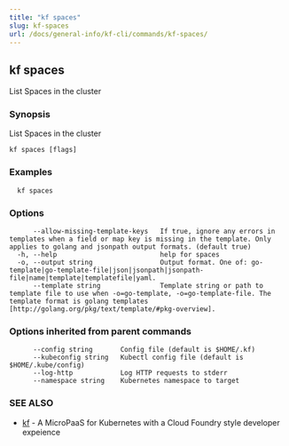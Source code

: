 ```yaml
---
title: "kf spaces"
slug: kf-spaces
url: /docs/general-info/kf-cli/commands/kf-spaces/
---
```

## kf spaces

List Spaces in the cluster

### Synopsis

List Spaces in the cluster

```
kf spaces [flags]
```

### Examples

```
  kf spaces
```

### Options

```
      --allow-missing-template-keys   If true, ignore any errors in templates when a field or map key is missing in the template. Only applies to golang and jsonpath output formats. (default true)
  -h, --help                          help for spaces
  -o, --output string                 Output format. One of: go-template|go-template-file|json|jsonpath|jsonpath-file|name|template|templatefile|yaml.
      --template string               Template string or path to template file to use when -o=go-template, -o=go-template-file. The template format is golang templates [http://golang.org/pkg/text/template/#pkg-overview].
```

### Options inherited from parent commands

```
      --config string       Config file (default is $HOME/.kf)
      --kubeconfig string   Kubectl config file (default is $HOME/.kube/config)
      --log-http            Log HTTP requests to stderr
      --namespace string    Kubernetes namespace to target
```

### SEE ALSO

* [kf](/docs/general-info/kf-cli/commands/kf/)	 - A MicroPaaS for Kubernetes with a Cloud Foundry style developer expeience

